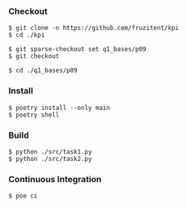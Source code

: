 ### Checkout
```shell
$ git clone -n https://github.com/fruzitent/kpi
$ cd ./kpi

$ git sparse-checkout set q1_bases/p09
$ git checkout

$ cd ./q1_bases/p09
```

### Install
```shell
$ poetry install --only main
$ poetry shell
```

### Build
```shell
$ python ./src/task1.py
$ python ./src/task2.py
```

### Continuous Integration
```shell
$ poe ci
```
